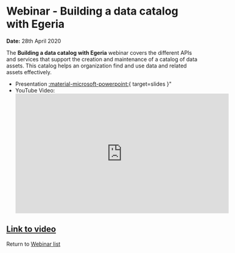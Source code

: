 <!-- SPDX-License-Identifier: CC-BY-4.0 -->
<!-- Copyright Contributors to the ODPi Egeria project 2020. -->

# Webinar - Building a data catalog with Egeria

**Date:** 28th April 2020

The **Building a data catalog with Egeria** webinar covers the different APIs and services
that support the creation and maintenance of a catalog of data assets.
This catalog helps an organization find and use data and related assets effectively.

* Presentation [:material-microsoft-powerpoint:](./Building%20a%20data%20catalog,%2025th%20April%202020.pptx){ target=slides }"
* YouTube Video:
    <div class="video-wrapper">
      <iframe width="560" height="315" src="https://www.youtube.com/embed/FPhsnq3xEmo" title="YouTube video player" frameborder="0" allow="accelerometer; autoplay; clipboard-write; encrypted-media; gyroscope; picture-in-picture" allowfullscreen></iframe>
    </div>

[Link to video](https://www.youtube.com/watch?v=FPhsnq3xEmo&t=8s)
----
Return to [Webinar list](..)